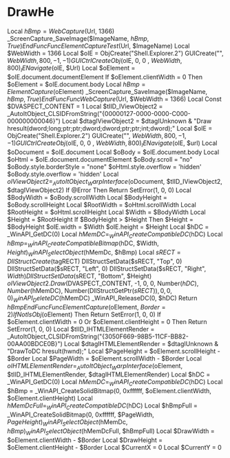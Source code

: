 # DrawHe
 Local $hBmp = WebCapture($Url, 1366)     _ScreenCapture_SaveImage($ImageName, $hBmp, True)  EndFunc  Func ElementCaptureTest($Url, $ImageName)     Local $WebWidth = 1366     Local $oIE = ObjCreate("Shell.Explorer.2")     GUICreate("", $WebWidth, 800, -1, -1)     GUICtrlCreateObj($oIE, 0, 0 , $WebWidth, 800)     _IENavigate($oIE, $Url)     Local $oElement = $oIE.document.documentElement     If $oElement.clientWidth = 0 Then $oElement = $oIE.document.body     Local $hBmp = ElementCapture($oElement)     _ScreenCapture_SaveImage($ImageName, $hBmp, True) EndFunc  Func WebCapture($Url, $WebWidth = 1366)     Local Const $DVASPECT_CONTENT = 1     Local $tIID_IViewObject2 = _AutoItObject_CLSIDFromString("{00000127-0000-0000-C000-000000000046}")     Local $dtagIViewObject2 = $dtagIUnknown &amp; "Draw hresult(dword;long;ptr;ptr;dword;dword;ptr;ptr;int;dword);"     Local $oIE = ObjCreate("Shell.Explorer.2")     GUICreate("", $WebWidth, 800, -1, -1)     GUICtrlCreateObj($oIE, 0, 0 , $WebWidth, 800)     _IENavigate($oIE, $url)     Local $oDocument = $oIE.document     Local $oBody = $oIE.document.body     Local $oHtml = $oIE.document.documentElement     $oBody.scroll = "no"     $oBody.style.borderStyle = "none"     $oHtml.style.overflow = 'hidden'     $oBody.style.overflow = 'hidden'     Local $oIViewObject2 = _AutoItObject_WarpInterface($oDocument, $tIID_IViewObject2, $dtagIViewObject2)     If @Error Then Return SetError(1, 0, 0)     Local $BodyWidth = $oBody.scrollWidth     Local $BodyHeight = $oBody.scrollHeight     Local $RootWidth = $oHtml.scrollWidth     Local $RootHeight = $oHtml.scrollHeight     Local $Width = $BodyWidth     Local $Height = $RootHeight     If $BodyHeight > $Height Then $Height = $BodyHeight     $oIE.width = $Width     $oIE.height = $Height     Local $hDC = _WinAPI_GetDC(0)     Local $hMemDC = _WinAPI_CreateCompatibleDC($hDC)     Local $hBmp = _WinAPI_CreateCompatibleBitmap($hDC, $Width, $Height)     _WinAPI_SelectObject($hMemDc, $hBmp)     Local $sRECT = DllStructCreate($tagRECT)     DllStructSetData($sRECT, "Top", 0)     DllStructSetData($sRECT, "Left", 0)     DllStructSetData($sRECT, "Right", $Width)     DllStructSetData($sRECT, "Bottom", $Height)     $oIViewObject2.Draw($DVASPECT_CONTENT, -1, 0, 0, Number($hDC), Number($hMemDC), Number(DllStructGetPtr($sRECT)), 0, 0, 0)     _WinAPI_DeleteDC($hMemDC)     _WinAPI_ReleaseDC(0, $hDC)    Return $hBmp EndFunc  Func ElementCapture($oElement, $Border = 2)     If Not IsObj($oElement) Then Return SetError(1, 0, 0)     If $oElement.clientWidth = 0 Or $oElement.clientHeight = 0 Then Return SetError(1, 0, 0)     Local $tIID_IHTMLElementRender = _AutoItObject_CLSIDFromString("{3050F669-98B5-11CF-BB82-00AA00BDCE0B}")     Local $dtagIHTMLElementRender = $dtagIUnknown &amp; "DrawToDC hresult(hwnd);"     Local $PageHeight = $oElement.scrollHeight - $Border     Local $PageWidth = $oElement.scrollWidth - $Border     Local $oIHTMLElementRender = _AutoItObject_WarpInterface($oElement, $tIID_IHTMLElementRender, $dtagIHTMLElementRender)     Local $hDC = _WinAPI_GetDC(0)     Local $hMemDC = _WinAPI_CreateCompatibleDC($hDC)     Local $hBmp = _WinAPI_CreateSolidBitmap(0, 0xffffff, $oElement.clientWidth, $oElement.clientHeight)     Local $hMemDcFull = _WinAPI_CreateCompatibleDC($hDC)     Local $hBmpFull = _WinAPI_CreateSolidBitmap(0, 0xffffff, $PageWidth, $PageHeight)     _WinAPI_SelectObject($hMemDc, $hBmp)     _WinAPI_SelectObject($hMemDcFull, $hBmpFull)     Local $DrawWidth = $oElement.clientWidth - $Border     Local $DrawHeight = $oElement.clientHeight - $Border     Local $CurrentX = 0     Local $CurrentY = 0
